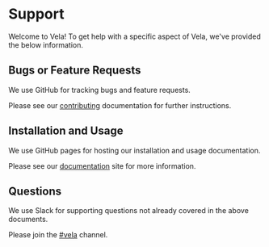 # Support

Welcome to Vela! To get help with a specific aspect of Vela, we've provided the below information.

## Bugs or Feature Requests

We use GitHub for tracking bugs and feature requests.

Please see our [contributing](CONTRIBUTING.md) documentation for further instructions.

## Installation and Usage

We use GitHub pages for hosting our installation and usage documentation.

Please see our [documentation](https://go-vela.github.io/docs) site for more information.

## Questions

We use Slack for supporting questions not already covered in the above documents.

Please join the [#vela](https://gophers.slack.com/app_redirect?channel=CNRRKE8KY) channel.
